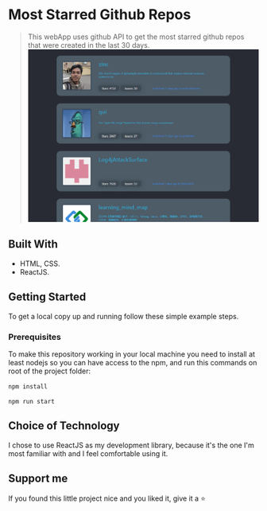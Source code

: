 # Most Starred Github Repos

> This webApp uses github API to get the most starred github repos that were created in the last 30 days.
![screenshot](./Capture.png)

## Built With

- HTML, CSS.
- ReactJS.

## Getting Started

To get a local copy up and running follow these simple example steps.

### Prerequisites

To make this repository working in your local machine you need to install at least nodejs so you can have access to the npm, and run this commands on root of the project folder:

```
npm install
```

```
npm run start
```

## Choice of Technology

I chose to use ReactJS as my development library, because it's the one I'm most familiar with and I feel comfortable using it.


## Support me

If you found this little project nice and you liked it, give it a ⭐️
